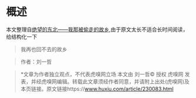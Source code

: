 # 概述

本文整理自[绝望的东北——我那被偷走的故乡](https://www.huxiu.com/article/230083.html),由于原文太长不适合长时间阅读，给结构化一下

> 我再也回不去的故乡

> 作者：刘一哲

> *文章为作者独立观点，不代表虎嗅网立场
> 本文由 刘一哲© 授权 虎嗅网 发表，并经虎嗅网编辑。转载此文章须经作者同意，并请附上出处(虎嗅网)及本页链接。原文链接https://www.huxiu.com/article/230083.html